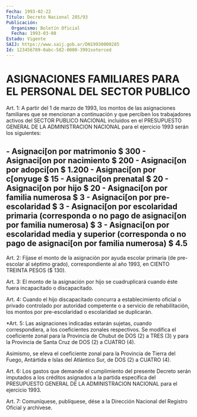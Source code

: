 ```yaml
---
Fecha: 1993-02-22
Título: Decreto Nacional 285/93
Publicación:
  Organismo: Boletín Oficial
  Fecha: 1993-03-08
Estado: Vigente
SAIJ: https://www.saij.gob.ar/DN19930000285
Id: 123456789-0abc-582-0000-3991soterced
---
```

# ASIGNACIONES FAMILIARES PARA EL PERSONAL DEL SECTOR PUBLICO

<a id="1"></a>
Art.  1:  A  partir  del 1 de marzo de 1993, los montos de las asignaciones familiares que  se  mencionan  a  continuación  y  que perciben  los  trabajadores  activos  del  SECTOR  PUBLICO NACIONAL incluidos  en el PRESUPUESTO GENERAL DE LA ADMINISTRACION  NACIONAL para el ejercicio 1993 serán los siguientes:

## - Asignaci[on por matrimonio      $   300 - Asignaci[on por nacimiento      $   200 - Asignaci[on por adopci[on       $ 1.200 - Asignaci[on por c[onyuge        $    15 - Asignaci[on prenatal            $    20 - Asignaci[on por hijo            $    20 - Asignaci[on por familia      numerosa                     $     3 - Asignaci[on por pre-     escolaridad                   $     3 - Asignaci[on por escolaridad   primaria (corresponda o no   pago de asignaci[on por   familia numerosa)               $     3 - Asignaci[on por escolaridad     media y superior   (corresponda o no pago de   asignaci[on por familia        numerosa)                    $   4.5

<a id="2"></a>
Art.  2:  Fíjase  el  monto de la asignación por ayuda escolar primaria (de pre-escolar al  séptimo grado), correspondiente al año 1993, en CIENTO TREINTA PESOS ($ 130).

<a id="3"></a>
Art.  3:  El  monto de la asignación por hijo se cuadruplicará cuando éste fuera incapacitado o discapacitado.

<a id="4"></a>
Art. 4: Cuando el hijo discapacitado concurra a establecimiento oficial  o privado controlado por autoridad competente o a servicio de rehabilitación,  los montos por pre-escolaridad o escolaridad se duplicarán.

<a id="5"></a>
*Art.  5:  Las  asignaciones indicadas estarán sujetas, cuando correspondiera,  a  los    coeficientes   zonales  respectivos.  Se modifica el coeficiente zonal para la Provincia  de  Chubut  de DOS (2)  a  TRES  (3)  y  para  la Provincia de Santa Cruz de DOS (2) a CUATRO (4).

Asimismo,  se  eleva el coeficiente  zonal  para  la  Provincia  de Tierra del Fuego,  Antártida  e Islas del Atlántico Sur, de DOS (2) a CUATRO (4).

<a id="6"></a>
Art.  6:  Los  gastos que demande el cumplimiento del presente Decreto serán imputados  a  los  créditos  asignados  a  la partida específica  del  PRESUPUESTO  GENERAL DE LA ADMINISTRACION NACIONAL para el ejercicio 1993.

<a id="7"></a>
Art.  7: Comuníquese, publíquese, dése a la Dirección Nacional del Registro Oficial y archívese.